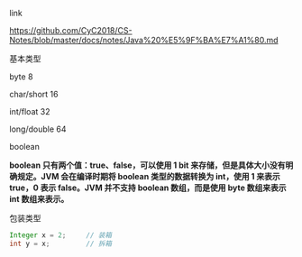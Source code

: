 link

https://github.com/CyC2018/CS-Notes/blob/master/docs/notes/Java%20%E5%9F%BA%E7%A1%80.md



基本类型

byte 8

char/short 16

int/float 32

long/double 64

boolean

**boolean 只有两个值：true、false，可以使用 1 bit 来存储，但是具体大小没有明确规定。JVM 会在编译时期将 boolean 类型的数据转换为 int，使用 1 来表示 true，0 表示 false。JVM 并不支持 boolean 数组，而是使用 byte 数组来表示 int 数组来表示。**



包装类型

```java
Integer x = 2;     // 装箱
int y = x;         // 拆箱
```





